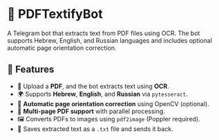 # 📄 PDFTextifyBot

A Telegram bot that extracts text from PDF files using OCR. The bot supports Hebrew, English, and Russian languages and includes optional automatic page orientation correction.

## 🚀 Features

- 📂 Upload a **PDF**, and the bot extracts text using **OCR**.
- 🌍 Supports **Hebrew**, **English**, and **Russian** via `pytesseract`.
- 🔄 **Automatic page orientation correction** using OpenCV (optional).
- 📑 **Multi-page PDF support** with parallel processing.
- 🖼️ Converts PDFs to images using `pdf2image` (Poppler required).
- 💾 Saves extracted text as a `.txt` file and sends it back.

